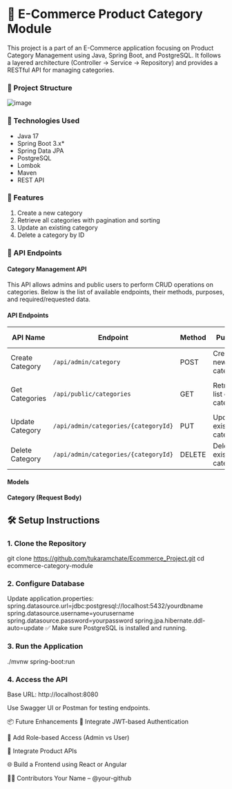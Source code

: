 # **🛒 E-Commerce Product Category Module**

This project is a part of an E-Commerce application focusing on Product Category Management using Java, Spring Boot, and PostgreSQL. It follows a layered architecture (Controller → Service → Repository) and provides a RESTful API for managing categories.

### 📁 Project Structure
![image](https://github.com/user-attachments/assets/cc5c20d8-46fa-4782-a404-e1973a74453d)



### 🔧 Technologies Used
* Java 17
* Spring Boot 3.x* 
* Spring Data JPA
* PostgreSQL
* Lombok
* Maven
* REST API

### 📌 Features

1. Create a new category
2. Retrieve all categories with pagination and sorting
3. Update an existing category
4. Delete a category by ID

### 📡 API Endpoints

#### Category Management API

This API allows admins and public users to perform CRUD operations on categories. Below is the list of available endpoints, their methods, purposes, and required/requested data.

#### API Endpoints

| **API Name**        | **Endpoint**                              | **Method** | **Purpose**                    | **Request Body** | **Request Parameters**                       | **Response**       |
|---------------------|-------------------------------------------|------------|--------------------------------|------------------|------------------------------------------------|--------------------|
| Create Category     | `/api/admin/category`                     | POST       | Create a new category          | `Category`       | None                                           | `CategoryDTO`      |
| Get Categories      | `/api/public/categories`                  | GET        | Retrieve list of categories    | None             | `pageNumber`, `pageSize`, `sortBy`, `sortOrder` | `CategoryResponse` |
| Update Category     | `/api/admin/categories/{categoryId}`      | PUT        | Update an existing category    | `Category`       | `categoryId`                                   | `CategoryDTO`      |
| Delete Category     | `/api/admin/categories/{categoryId}`      | DELETE     | Delete an existing category    | None             | `categoryId`                                   | `CategoryDTO`      |

#### Models

#### Category (Request Body)


## 🛠️ Setup Instructions

### 1. Clone the Repository

   git clone https://github.com/tukaramchate/Ecommerce_Project.git
   cd ecommerce-category-module

### 2. Configure Database
 Update application.properties:
spring.datasource.url=jdbc:postgresql://localhost:5432/yourdbname
spring.datasource.username=yourusername
spring.datasource.password=yourpassword
spring.jpa.hibernate.ddl-auto=update
✅ Make sure PostgreSQL is installed and running.

### 3. Run the Application

   ./mvnw spring-boot:run

### 4. Access the API

   Base URL: http://localhost:8080

Use Swagger UI or Postman for testing endpoints.

📦 Future Enhancements
🔐 Integrate JWT-based Authentication

🔑 Add Role-based Access (Admin vs User)

🧩 Integrate Product APIs

🌐 Build a Frontend using React or Angular

🧑‍💻 Contributors
Your Name – @your-github
